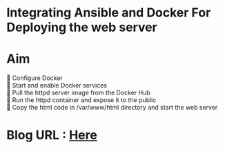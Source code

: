 # Integrating Ansible and Docker For Deploying the web server

# Aim
🔹 Configure Docker </br>
🔹 Start and enable Docker services </br>
🔹 Pull the httpd server image from the Docker Hub </br>
🔹 Run the httpd container and expose it to the public </br>
🔹 Copy the html code in /var/www/html directory and start the web server </br>

# Blog URL : [Here](https://thesocialcomment.com/project/full/Integrating-Ansible-and-Docker-For-Deploying-the-web-server?pid=5f293689a561f35485d3fba8)
